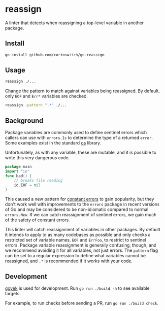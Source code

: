 # reassign

A linter that detects when reassigning a top-level variable in another package.

## Install

```bash
go install github.com/curioswitch/go-reassign
```

## Usage

```bash
reassign ./...
```

Change the pattern to match against variables being reassigned. By default, only `EOF` and `Err*` variables are checked.

```bash
reassign -pattern ".*" ./...
```

## Background

Package variables are commonly used to define sentinel errors which callers can use with `errors.Is` to determine the
type of a returned `error`. Some examples exist in the standard [os](https://pkg.go.dev/os#pkg-variables) library.

Unfortunately, as with any variable, these are mutable, and it is possible to write this very dangerous code.

```go
package main
import "io"
func bad() {
	// breaks file reading
	io.EOF = nil
}
```

This caused a new pattern for [constant errors](https://dave.cheney.net/2016/04/07/constant-errors)
to gain popularity, but they don't work well with improvements to the `errors` package in recent versions of Go and may
be considered to be non-idiomatic compared to normal `errors.New`. If we can catch reassignment of sentinel errors, we
gain much of the safety of constant errors.

This linter will catch reassignment of variables in other packages. By default it intends to apply to as many codebases
as possible and only checks a restricted set of variable names, `EOF` and `ErrFoo`, to restrict to sentinel errors.
Package variable reassignment is generally confusing, though, and we recommend avoiding it for all variables, not just errors.
The `pattern` flag can be set to a regular expression to define what variables cannot be reassigned, and `.*` is
recommended if it works with your code.

## Development

[goyek]([https://magefile.org/](https://github.com/goyek/goyek)) is used for development. Run `go run ./build -h` to see available targets.

For example, to run checks before sending a PR, run `go run ./build check`.
